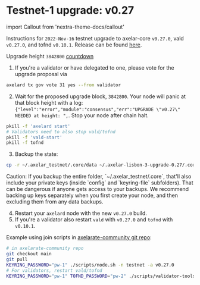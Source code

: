 # Testnet-1 upgrade: v0.27

import Callout from 'nextra-theme-docs/callout'

Instructions for `2022-Nov-16` testnet upgrade to axelar-core `v0.27.0`, vald `v0.27.0`, and tofnd `v0.10.1`.
Release can be found [here](https://github.com/axelarnetwork/axelar-core/releases/tag/v0.27.0).

Upgrade height `3842800` [countdown](https://testnet.mintscan.io/axelar-testnet/blocks/3842800)

1. If you're a validator or have delegated to one, please vote for the upgrade proposal via

```bash
axelard tx gov vote 31 yes --from validator
```

2. Wait for the proposed upgrade block, `3842800`. Your node will panic at that block height with a log: `{"level":"error","module":"consensus","err":"UPGRADE \"v0.27\" NEEDED at height: ",`. Stop your node after chain halt.

```bash
pkill -f 'axelard start'
# Validators need to also stop vald/tofnd
pkill -f 'vald-start'
pkill -f tofnd
```

3. Backup the state:

```bash
cp -r ~/.axelar_testnet/.core/data ~/.axelar-lisbon-3-upgrade-0.27/.core/data
```

<Callout type="warning" emoji="⚠️">
  Caution: If you backup the entire folder, `~/.axelar_testnet/.core`, that'll also include your private keys (inside `config` and `keyring-file` subfolders). That can be dangerous if anyone gets access to your backups. We recommend backing up keys separately when you first create your node, and then excluding them from any data backups.
</Callout>

4. Restart your `axelard` node with the new `v0.27.0` build.
5. If you're a validator also restart `vald` with `v0.27.0` and `tofnd` with `v0.10.1`.

Example using join scripts in [axelarate-community git repo](https://github.com/axelarnetwork/axelarate-community):

```bash
# in axelarate-community repo
git checkout main
git pull
KEYRING_PASSWORD="pw-1" ./scripts/node.sh -n testnet -a v0.27.0
# For validators, restart vald/tofnd
KEYRING_PASSWORD="pw-1" TOFND_PASSWORD="pw-2" ./scripts/validator-tools-host.sh -n testnet -a v0.27.0 -q v0.10.1
```
